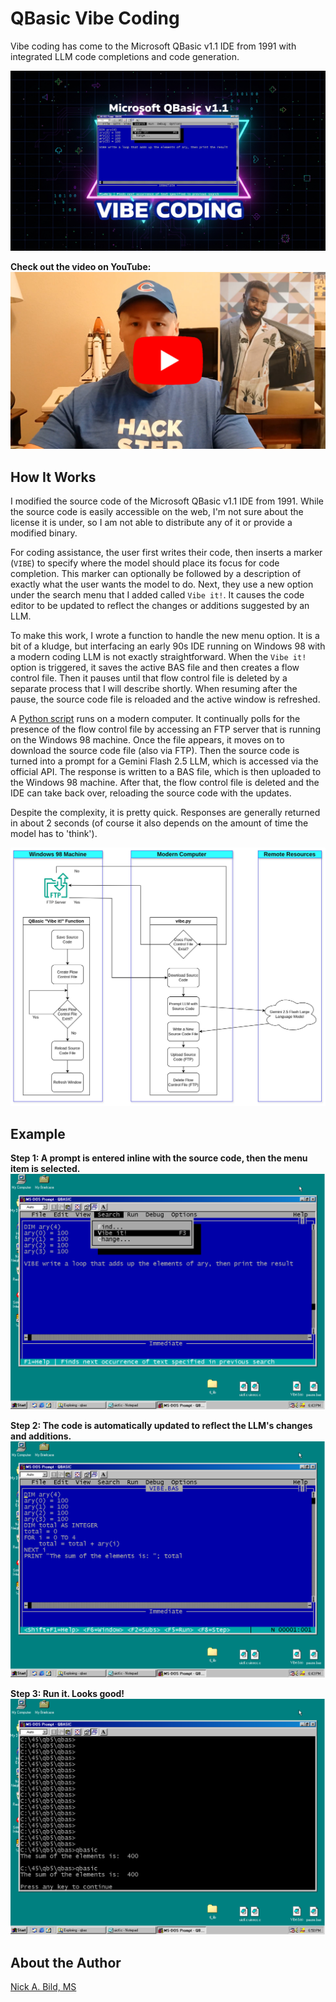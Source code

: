 # QBasic Vibe Coding

Vibe coding has come to the Microsoft QBasic v1.1 IDE from 1991 with integrated LLM code completions and code generation.

![](https://raw.githubusercontent.com/nickbild/vibe_qbasic/refs/heads/main/media/logo.jpg)

**Check out the video on YouTube:**
<a href="https://www.youtube.com/watch?v=K320jPXIrbM">![](https://raw.githubusercontent.com/nickbild/vibe_qbasic/refs/heads/main/media/video_preview.jpg)</a>

## How It Works

I modified the source code of the Microsoft QBasic v1.1 IDE from 1991. While the source code is easily accessible on the web, I'm not sure about the license it is under, so I am not able to distribute any of it or provide a modified binary.

For coding assistance, the user first writes their code, then inserts a marker (`VIBE`) to specify where the model should place its focus for code completion. This marker can optionally be followed by a description of exactly what the user wants the model to do. Next, they use a new option under the search menu that I added called `Vibe it!`. It causes the code editor to be updated to reflect the changes or additions suggested by an LLM.

To make this work, I wrote a function to handle the new menu option. It is a bit of a kludge, but interfacing an early 90s IDE running on Windows 98 with a modern coding LLM is not exactly straightforward. When the `Vibe it!` option is triggered, it saves the active BAS file and then creates a flow control file. Then it pauses until that flow control file is deleted by a separate process that I will describe shortly. When resuming after the pause, the source code file is reloaded and the active window is refreshed.

A [Python script](https://github.com/nickbild/vibe_qbasic/blob/main/vibe.py) runs on a modern computer. It continually polls for the presence of the flow control file by accessing an FTP server that is running on the Windows 98 machine. Once the file appears, it moves on to download the source code file (also via FTP). Then the source code is turned into a prompt for a Gemini Flash 2.5 LLM, which is accessed via the official API. The response is written to a BAS file, which is then uploaded to the Windows 98 machine. After that, the flow control file is deleted and the IDE can take back over, reloading the source code with the updates.

Despite the complexity, it is pretty quick. Responses are generally returned in about 2 seconds (of course it also depends on the amount of time the model has to 'think').

![](https://raw.githubusercontent.com/nickbild/vibe_qbasic/refs/heads/main/media/qbasic.jpg)

## Example

**Step 1: A prompt is entered inline with the source code, then the menu item is selected.**
![](https://raw.githubusercontent.com/nickbild/vibe_qbasic/refs/heads/main/media/demo1.png)

**Step 2: The code is automatically updated to reflect the LLM's changes and additions.**
![](https://raw.githubusercontent.com/nickbild/vibe_qbasic/refs/heads/main/media/demo2.png)

**Step 3: Run it. Looks good!**
![](https://raw.githubusercontent.com/nickbild/vibe_qbasic/refs/heads/main/media/demo3.png)

## About the Author

[Nick A. Bild, MS](https://nickbild79.firebaseapp.com/#!/)
